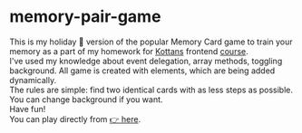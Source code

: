 # memory-pair-game
This is my holiday &#127876; version of the popular Memory Card game to train your memory as a part of my homework for <a href='https://github.com/kottans'>Kottans</a> frontend <a href='https://github.com/Kottans/frontend'>course</a>.</br>
I've used my knowledge about event delegation, array methods, toggling background. All game is created with elements, which are being added dynamically. </br>
The rules are simple: find two identical cards with as less steps as possible.</br>
You can change background if you want.</br>
Have fun!</br>
You can play directly from <a href='https://taniabondarenko.github.io/memory-pair-game/'>&#128073; here</a>.
